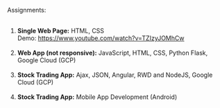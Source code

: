 Assignments:
<br/><br/>
1) **Single Web Page:** HTML, CSS <br/>Demo: https://www.youtube.com/watch?v=TZIzyJOMhCw<br/><br/>
3) **Web App (not responsive):** JavaScript, HTML, CSS, Python Flask, Google Cloud (GCP) <br/><br/>
4) **Stock Trading App:** Ajax, JSON, Angular, RWD and NodeJS, Google Cloud (GCP)  <br/><br/>
5) **Stock Trading App:** Mobile App Development (Android) <br/><br/>
